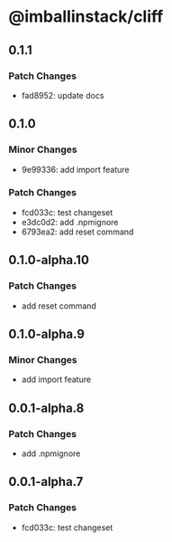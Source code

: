 # @imballinstack/cliff

## 0.1.1

### Patch Changes

- fad8952: update docs

## 0.1.0

### Minor Changes

- 9e99336: add import feature

### Patch Changes

- fcd033c: test changeset
- e3dc0d2: add .npmignore
- 6793ea2: add reset command

## 0.1.0-alpha.10

### Patch Changes

- add reset command

## 0.1.0-alpha.9

### Minor Changes

- add import feature

## 0.0.1-alpha.8

### Patch Changes

- add .npmignore

## 0.0.1-alpha.7

### Patch Changes

- fcd033c: test changeset
